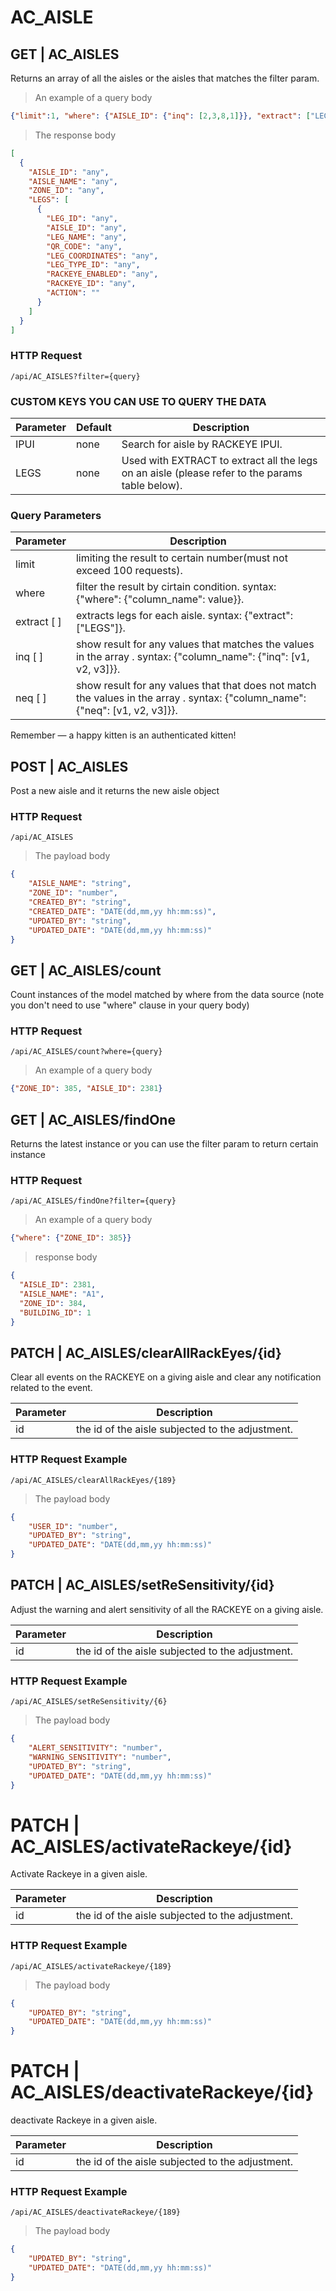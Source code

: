 # AC_AISLE
## GET | AC_AISLES
Returns an array of all the aisles or the aisles that matches the filter param.

> An example of a query body

```json 
{"limit":1, "where": {"AISLE_ID": {"inq": [2,3,8,1]}}, "extract": ["LEGS"]}

```
> The response body

```json
[
  {
    "AISLE_ID": "any",
    "AISLE_NAME": "any",
    "ZONE_ID": "any",
    "LEGS": [
      {
        "LEG_ID": "any",
        "AISLE_ID": "any",
        "LEG_NAME": "any",
        "QR_CODE": "any",
        "LEG_COORDINATES": "any",
        "LEG_TYPE_ID": "any",
        "RACKEYE_ENABLED": "any",
        "RACKEYE_ID": "any",
        "ACTION": ""
      }
    ]
  }
]
```

### HTTP Request

`/api/AC_AISLES?filter={query}`

### CUSTOM KEYS YOU CAN USE TO QUERY THE DATA
Parameter | Default | Description
--------- | ------- | -----------
IPUI | none | Search for aisle by RACKEYE IPUI.
LEGS | none | Used with EXTRACT to extract all the legs on an aisle (please refer to the params table below).

### Query Parameters

Parameter | Description
--------- | -----------
limit | limiting the result to certain number(must not exceed 100 requests).
where | 	filter the result by cirtain condition. syntax: {"where": {"column_name": value}}.
extract [ ]| extracts legs for each aisle. syntax: {"extract":["LEGS"]}.
inq [ ]| show result for any values that matches the values in the array . syntax: {"column_name": {"inq": [v1, v2, v3]}}.
neq [ ]| show result for any values that that does not match the values in the array . syntax: {"column_name": {"neq": [v1, v2, v3]}}.


<aside class="success">
Remember — a happy kitten is an authenticated kitten!
</aside>

## POST | AC_AISLES
Post a new aisle and it returns the new aisle object

### HTTP Request

`/api/AC_AISLES`

> The payload body

```json
{
    "AISLE_NAME": "string",
    "ZONE_ID": "number",
    "CREATED_BY": "string",
    "CREATED_DATE": "DATE(dd,mm,yy hh:mm:ss)",
    "UPDATED_BY": "string",
    "UPDATED_DATE": "DATE(dd,mm,yy hh:mm:ss)"
}
```
## GET | AC_AISLES/count
Count instances of the model matched by where from the data source (note you don't need to use "where" clause in your query body)

### HTTP Request

`/api/AC_AISLES/count?where={query}`

> An example of a query body

```json 
{"ZONE_ID": 385, "AISLE_ID": 2381}

```

## GET | AC_AISLES/findOne
Returns the latest instance or you can use the filter param to return certain instance

### HTTP Request

`/api/AC_AISLES/findOne?filter={query}`

> An example of a query body

```json 
{"where": {"ZONE_ID": 385}}

```

> response body

```json
{
  "AISLE_ID": 2381,
  "AISLE_NAME": "A1",
  "ZONE_ID": 384,
  "BUILDING_ID": 1
}
```
## PATCH | AC_AISLES/clearAllRackEyes/{id}
Clear all events on the RACKEYE on a giving aisle and clear any notification related to the event.

Parameter | Description
--------- | -----------
id | the id of the aisle subjected to the adjustment.

 
### HTTP Request Example
`/api/AC_AISLES/clearAllRackEyes/{189}`  
> The payload body  

```json
{
    "USER_ID": "number",
    "UPDATED_BY": "string",
    "UPDATED_DATE": "DATE(dd,mm,yy hh:mm:ss)"
}
```
## PATCH | AC_AISLES/setReSensitivity/{id}
Adjust the warning and alert sensitivity of all the RACKEYE on a giving aisle.

Parameter | Description
--------- | -----------
id | the id of the aisle subjected to the adjustment.

 
### HTTP Request Example
`/api/AC_AISLES/setReSensitivity/{6}`  
> The payload body  

```json
{
    "ALERT_SENSITIVITY": "number",
    "WARNING_SENSITIVITY": "number",
    "UPDATED_BY": "string",
    "UPDATED_DATE": "DATE(dd,mm,yy hh:mm:ss)"
}
```

# PATCH | AC_AISLES/activateRackeye/{id}
Activate Rackeye in a given aisle.

Parameter | Description
--------- | -----------
id | the id of the aisle subjected to the adjustment.

 
### HTTP Request Example
`/api/AC_AISLES/activateRackeye/{189}`  
> The payload body  

```json
{
    "UPDATED_BY": "string",
    "UPDATED_DATE": "DATE(dd,mm,yy hh:mm:ss)"
}
```
# PATCH | AC_AISLES/deactivateRackeye/{id}
deactivate Rackeye in a given aisle.

Parameter | Description
--------- | -----------
id | the id of the aisle subjected to the adjustment.

 
### HTTP Request Example
`/api/AC_AISLES/deactivateRackeye/{189}`  
> The payload body  

```json
{
    "UPDATED_BY": "string",
    "UPDATED_DATE": "DATE(dd,mm,yy hh:mm:ss)"
}
```